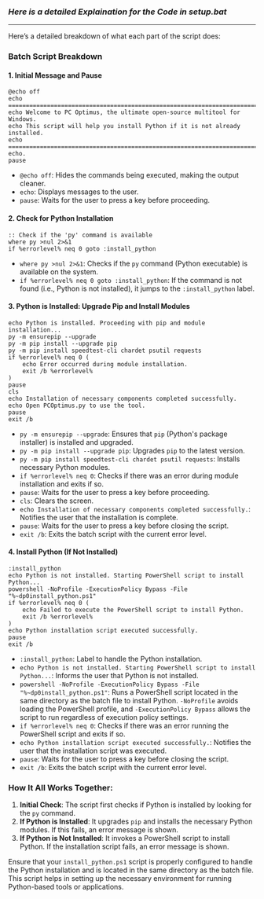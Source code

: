 ### ***Here is a detailed Explaination for the Code in setup.bat***
------------------------------------------------------------------------------------------------------------------------------------------------------------------------------------------------------------------------------------------------------------------------------------------------------------------------------------------------------------------------------------------------------------------------------------------------------------------------------------------------------------------------------------------------------------------------------------------------------------------------------------------------------------------------------------------------------------------------------------------------------------------------------------------------------------------------------------------------------------------------------------------------------------------------------------------------------------------------------------------------------------------------------
Here’s a detailed breakdown of what each part of the script does:

### **Batch Script Breakdown**

#### **1. Initial Message and Pause**
```batch
@echo off
echo ================================================================================
echo Welcome to PC Optimus, the ultimate open-source multitool for Windows.
echo This script will help you install Python if it is not already installed.
echo ================================================================================
echo.
pause
```
- `@echo off`: Hides the commands being executed, making the output cleaner.
- `echo`: Displays messages to the user.
- `pause`: Waits for the user to press a key before proceeding.

#### **2. Check for Python Installation**
```batch
:: Check if the 'py' command is available
where py >nul 2>&1
if %errorlevel% neq 0 goto :install_python
```
- `where py >nul 2>&1`: Checks if the `py` command (Python executable) is available on the system.
- `if %errorlevel% neq 0 goto :install_python`: If the command is not found (i.e., Python is not installed), it jumps to the `:install_python` label.

#### **3. Python is Installed: Upgrade Pip and Install Modules**
```batch
echo Python is installed. Proceeding with pip and module installation...
py -m ensurepip --upgrade
py -m pip install --upgrade pip
py -m pip install speedtest-cli chardet psutil requests
if %errorlevel% neq 0 (
    echo Error occurred during module installation.
    exit /b %errorlevel%
)
pause
cls
echo Installation of necessary components completed successfully.
echo Open PCOptimus.py to use the tool.
pause
exit /b
```
- `py -m ensurepip --upgrade`: Ensures that `pip` (Python's package installer) is installed and upgraded.
- `py -m pip install --upgrade pip`: Upgrades `pip` to the latest version.
- `py -m pip install speedtest-cli chardet psutil requests`: Installs necessary Python modules.
- `if %errorlevel% neq 0`: Checks if there was an error during module installation and exits if so.
- `pause`: Waits for the user to press a key before proceeding.
- `cls`: Clears the screen.
- `echo Installation of necessary components completed successfully.`: Notifies the user that the installation is complete.
- `pause`: Waits for the user to press a key before closing the script.
- `exit /b`: Exits the batch script with the current error level.

#### **4. Install Python (If Not Installed)**
```batch
:install_python
echo Python is not installed. Starting PowerShell script to install Python...
powershell -NoProfile -ExecutionPolicy Bypass -File "%~dp0install_python.ps1"
if %errorlevel% neq 0 (
    echo Failed to execute the PowerShell script to install Python.
    exit /b %errorlevel%
)
echo Python installation script executed successfully.
pause
exit /b
```
- `:install_python`: Label to handle the Python installation.
- `echo Python is not installed. Starting PowerShell script to install Python...`: Informs the user that Python is not installed.
- `powershell -NoProfile -ExecutionPolicy Bypass -File "%~dp0install_python.ps1"`: Runs a PowerShell script located in the same directory as the batch file to install Python. `-NoProfile` avoids loading the PowerShell profile, and `-ExecutionPolicy Bypass` allows the script to run regardless of execution policy settings.
- `if %errorlevel% neq 0`: Checks if there was an error running the PowerShell script and exits if so.
- `echo Python installation script executed successfully.`: Notifies the user that the installation script was executed.
- `pause`: Waits for the user to press a key before closing the script.
- `exit /b`: Exits the batch script with the current error level.

### **How It All Works Together:**

1. **Initial Check**: The script first checks if Python is installed by looking for the `py` command.
2. **If Python is Installed**: It upgrades `pip` and installs the necessary Python modules. If this fails, an error message is shown.
3. **If Python is Not Installed**: It invokes a PowerShell script to install Python. If the installation script fails, an error message is shown.

Ensure that your `install_python.ps1` script is properly configured to handle the Python installation and is located in the same directory as the batch file. This script helps in setting up the necessary environment for running Python-based tools or applications.
